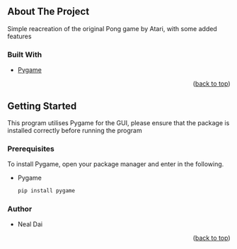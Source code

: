 <!-- ABOUT THE PROJECT -->
## About The Project

Simple reacreation of the original Pong game by Atari, with some added features

### Built With

* [Pygame](https://www.pygame.org/news)

<p align="right">(<a href="#top">back to top</a>)</p>



<!-- GETTING STARTED -->
## Getting Started

This program utilises Pygame for the GUI, please ensure that the package is installed correctly before running the program

### Prerequisites

To install Pygame, open your package manager and enter in the following.
* Pygame
  ```sh
  pip install pygame
  ```

### Author
* Neal Dai


<p align="right">(<a href="#top">back to top</a>)</p>



